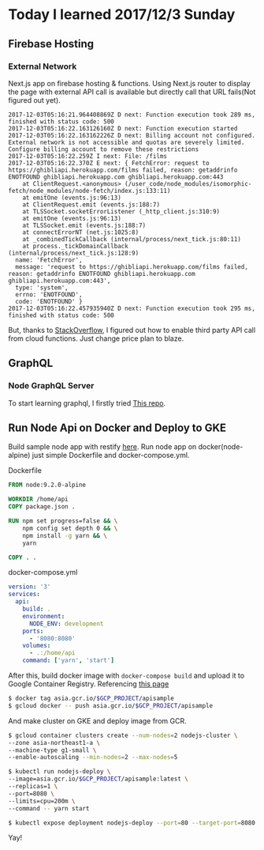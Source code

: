 # Today I learned 2017/12/3 Sunday

## Firebase Hosting
### External Network
Next.js app on firebase hosting & functions. Using Next.js router to display the page with external API call is available but directly call that URL fails(Not figured out yet).

```
2017-12-03T05:16:21.964408869Z D next: Function execution took 289 ms, finished with status code: 500
2017-12-03T05:16:22.163126160Z D next: Function execution started
2017-12-03T05:16:22.163162226Z D next: Billing account not configured. External network is not accessible and quotas are severely limited. Configure billing account to remove these restrictions
2017-12-03T05:16:22.259Z I next: File: /films
2017-12-03T05:16:22.370Z E next: { FetchError: request to https://ghibliapi.herokuapp.com/films failed, reason: getaddrinfo ENOTFOUND ghibliapi.herokuapp.com ghibliapi.herokuapp.com:443
    at ClientRequest.<anonymous> (/user_code/node_modules/isomorphic-fetch/node_modules/node-fetch/index.js:133:11)
    at emitOne (events.js:96:13)
    at ClientRequest.emit (events.js:188:7)
    at TLSSocket.socketErrorListener (_http_client.js:310:9)
    at emitOne (events.js:96:13)
    at TLSSocket.emit (events.js:188:7)
    at connectErrorNT (net.js:1025:8)
    at _combinedTickCallback (internal/process/next_tick.js:80:11)
    at process._tickDomainCallback (internal/process/next_tick.js:128:9)
  name: 'FetchError',
  message: 'request to https://ghibliapi.herokuapp.com/films failed, reason: getaddrinfo ENOTFOUND ghibliapi.herokuapp.com ghibliapi.herokuapp.com:443',
  type: 'system',
  errno: 'ENOTFOUND',
  code: 'ENOTFOUND' }
2017-12-03T05:16:22.457935940Z D next: Function execution took 295 ms, finished with status code: 500
```

But, thanks to [StackOverflow](https://stackoverflow.com/questions/42784135/cloud-functions-for-firebase-billing-account-not-configured), I figured out how to enable third party API call from cloud functions.
Just change price plan to blaze.

## GraphQL
### Node GraphQL Server
To start learning graphql, I firstly tried [This repo](https://github.com/kriasoft/nodejs-api-starter).

## Run Node Api on Docker and Deploy to GKE
Build sample node app with restify [here](https://github.com/Takamichi-tsutsumi/api-sample).
Run node app on docker(node-alpine) just simple Dockerfile and docker-compose.yml.

Dockerfile
```Dockerfile
FROM node:9.2.0-alpine

WORKDIR /home/api
COPY package.json .

RUN npm set progress=false && \
    npm config set depth 0 && \
    npm install -g yarn && \
    yarn

COPY . .
```

docker-compose.yml
```yaml
version: '3'
services:
  api:
    build: .
    environment:
      NODE_ENV: development
    ports:
      - '8080:8080'
    volumes:
      - .:/home/api
    command: ['yarn', 'start']
```

After this, build docker image with `docker-compose build` and upload it to Google Container Registry.
Referencing [ this page ](https://qiita.com/yusukixs/items/11601607c629295d31a7)

```bash
$ docker tag asia.gcr.io/$GCP_PROJECT/apisample
$ gcloud docker -- push asia.gcr.io/$GCP_PROJECT/apisample
```

And make cluster on GKE and deploy image from GCR.
```bash
$ gcloud container clusters create --num-nodes=2 nodejs-cluster \
--zone asia-northeast1-a \
--machine-type g1-small \
--enable-autoscaling --min-nodes=2 --max-nodes=5

$ kubectl run nodejs-deploy \
--image=asia.gcr.io/$GCP_PROJECT/apisample:latest \
--replicas=1 \
--port=8080 \
--limits=cpu=200m \
--command -- yarn start

$ kubectl expose deployment nodejs-deploy --port=80 --target-port=8080 --type=LoadBalancer
```

Yay!
